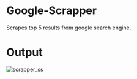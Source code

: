# Google-Scrapper
Scrapes top 5 results from google search engine.

# Output
![scrapper_ss](https://github.com/anupamabhay/Google-Scrapper/assets/24754580/cd339c68-c7da-414c-a3f4-cbdc274481d2)
